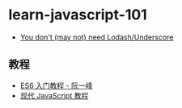 # learn-javascript-101

* [You don't (may not) need Lodash/Underscore](https://github.com/you-dont-need/You-Dont-Need-Lodash-Underscore)

## 教程

* [ES6 入门教程 - 阮一峰](https://es6.ruanyifeng.com/)
* [现代 JavaScript 教程](https://zh.javascript.info/)